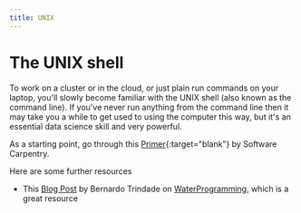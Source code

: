 ```yaml
---
title: UNIX
---
```


# The UNIX shell

To work on a cluster or in the cloud, or just plain run commands on your laptop, you'll slowly become familiar with the UNIX shell (also known as the command line).
If you've never run anything from the command line then it may take you a while to get used to using the computer this way, but it's an essential data science skill and very powerful.

As a starting point, go through this [Primer](http://swcarpentry.github.io/shell-novice/){:target="blank"} by Software Carpentry.

Here are some further resources

* This [Blog Post](https://waterprogramming.wordpress.com/2020/04/13/more-terminal-schooling/) by Bernardo Trindade on [WaterProgramming](https://waterprogramming.wordpress.com/), which is a great resource
